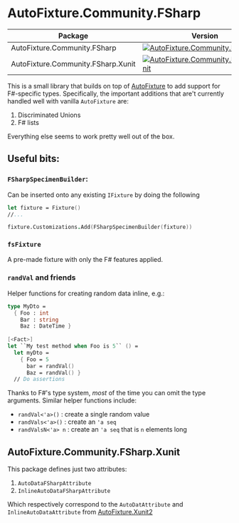 # AutoFixture.Community.FSharp

| Package | Version |
| ------- | ------- |
| AutoFixture.Community.FSharp       | [![AutoFixture.Community.FSharp](https://img.shields.io/nuget/v/AutoFixture.Community.FSharp)](https://www.nuget.org/packages/AutoFixture.Community.FSharp)            |
| AutoFixture.Community.FSharp.Xunit | [![AutoFixture.Community.FSharp.Xunit](https://img.shields.io/nuget/v/AutoFixture.Community.FSharp.Xunit)](https://www.nuget.org/packages/AutoFixture.Community.FSharp.Xunit) |

This is a small library that builds on top of [AutoFixture](https://github.com/AutoFixture/AutoFixture) to add support for F#-specific types.
Specifically, the important additions that are't currently handled well with vanilla `AutoFixture` are:

1. Discriminated Unions
2. F# lists

Everything else seems to work pretty well out of the box.

## Useful bits:

### `FSharpSpecimenBuilder`:

Can be inserted onto any existing `IFixture` by doing the following

```fsharp
let fixture = Fixture()
//...

fixture.Customizations.Add(FSharpSpecimenBuilder(fixture))
```

### `fsFixture`

A pre-made fixture with only the F# features applied.

### `randVal` and friends

Helper functions for creating random data inline, e.g.:

```fsharp
type MyDto = 
  { Foo : int
    Bar : string
    Baz : DateTime }
    
[<Fact>]
let ``My test method when Foo is 5`` () = 
  let myDto = 
    { Foo = 5
      bar = randVal()
      Baz = randVal() }
  // Do assertions
```

Thanks to F#'s type system, _most_ of the time you can omit the type arguments.
Similar helper functions include:
- `randVal<'a>()` : create a single random value
- `randVals<'a>()` : create an `'a seq`
- `randValsN<'a> n` : create an `'a seq` that is `n` elements long

## AutoFixture.Community.FSharp.Xunit

This package defines just two attributes:

1. `AutoDataFSharpAttribute`
2. `InlineAutoDataFSharpAttribute`

Which respectively correspond to the `AutoDatAttribute` and `InlineAutoDataAttribute` from [AutoFixture.Xunit2](https://blog.ploeh.dk/2010/10/08/AutoDataTheorieswithAutoFixture/)
